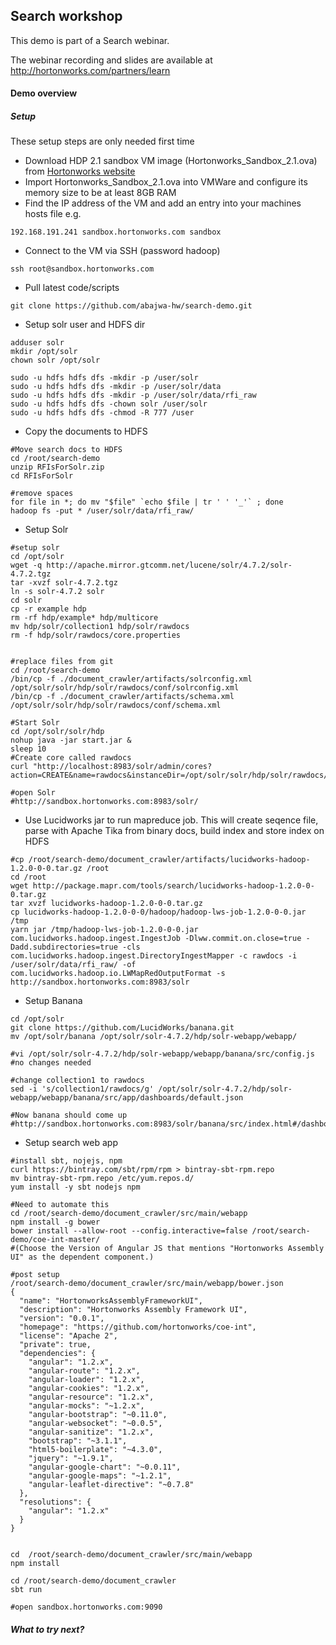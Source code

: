 ## Search workshop
This demo is part of a Search webinar.

The webinar recording and slides are available at http://hortonworks.com/partners/learn

#### Demo overview


##### Setup 


These setup steps are only needed first time

- Download HDP 2.1 sandbox VM image (Hortonworks_Sandbox_2.1.ova) from [Hortonworks website](http://hortonworks.com/products/hortonworks-sandbox/)
- Import Hortonworks_Sandbox_2.1.ova into VMWare and configure its memory size to be at least 8GB RAM 
- Find the IP address of the VM and add an entry into your machines hosts file e.g.
```
192.168.191.241 sandbox.hortonworks.com sandbox    
```
- Connect to the VM via SSH (password hadoop)
```
ssh root@sandbox.hortonworks.com
```
- Pull latest code/scripts
```
git clone https://github.com/abajwa-hw/search-demo.git	
```

- Setup solr user and HDFS dir
```
adduser solr
mkdir /opt/solr
chown solr /opt/solr

sudo -u hdfs hdfs dfs -mkdir -p /user/solr
sudo -u hdfs hdfs dfs -mkdir -p /user/solr/data
sudo -u hdfs hdfs dfs -mkdir -p /user/solr/data/rfi_raw
sudo -u hdfs hdfs dfs -chown solr /user/solr
sudo -u hdfs hdfs dfs -chmod -R 777 /user
```
- Copy the documents to HDFS
```
#Move search docs to HDFS
cd /root/search-demo
unzip RFIsForSolr.zip
cd RFIsForSolr

#remove spaces
for file in *; do mv "$file" `echo $file | tr ' ' '_'` ; done
hadoop fs -put * /user/solr/data/rfi_raw/
```


- Setup Solr
```
#setup solr
cd /opt/solr
wget -q http://apache.mirror.gtcomm.net/lucene/solr/4.7.2/solr-4.7.2.tgz
tar -xvzf solr-4.7.2.tgz
ln -s solr-4.7.2 solr
cd solr
cp -r example hdp 
rm -rf hdp/example* hdp/multicore
mv hdp/solr/collection1 hdp/solr/rawdocs
rm -f hdp/solr/rawdocs/core.properties


#replace files from git
cd /root/search-demo
/bin/cp -f ./document_crawler/artifacts/solrconfig.xml  /opt/solr/solr/hdp/solr/rawdocs/conf/solrconfig.xml
/bin/cp -f ./document_crawler/artifacts/schema.xml /opt/solr/solr/hdp/solr/rawdocs/conf/schema.xml

#Start Solr
cd /opt/solr/solr/hdp
nohup java -jar start.jar &
sleep 10
#Create core called rawdocs
curl "http://localhost:8983/solr/admin/cores?action=CREATE&name=rawdocs&instanceDir=/opt/solr/solr/hdp/solr/rawdocs/"

#open Solr 
#http://sandbox.hortonworks.com:8983/solr/
```

- Use Lucidworks jar to run mapreduce job. This will create seqence file, parse with Apache Tika from binary docs, build index and store index on HDFS
```
#cp /root/search-demo/document_crawler/artifacts/lucidworks-hadoop-1.2.0-0-0.tar.gz /root
cd /root
wget http://package.mapr.com/tools/search/lucidworks-hadoop-1.2.0-0-0.tar.gz
tar xvzf lucidworks-hadoop-1.2.0-0-0.tar.gz
cp lucidworks-hadoop-1.2.0-0-0/hadoop/hadoop-lws-job-1.2.0-0-0.jar /tmp
yarn jar /tmp/hadoop-lws-job-1.2.0-0-0.jar com.lucidworks.hadoop.ingest.IngestJob -Dlww.commit.on.close=true -Dadd.subdirectories=true -cls com.lucidworks.hadoop.ingest.DirectoryIngestMapper -c rawdocs -i /user/solr/data/rfi_raw/ -of com.lucidworks.hadoop.io.LWMapRedOutputFormat -s http://sandbox.hortonworks.com:8983/solr
```

- Setup Banana
```
cd /opt/solr
git clone https://github.com/LucidWorks/banana.git
mv /opt/solr/banana /opt/solr/solr-4.7.2/hdp/solr-webapp/webapp/	

#vi /opt/solr/solr-4.7.2/hdp/solr-webapp/webapp/banana/src/config.js
#no changes needed

#change collection1 to rawdocs
sed -i 's/collection1/rawdocs/g' /opt/solr/solr-4.7.2/hdp/solr-webapp/webapp/banana/src/app/dashboards/default.json

#Now banana should come up 
#http://sandbox.hortonworks.com:8983/solr/banana/src/index.html#/dashboard
```

- Setup search web app
```
#install sbt, nojejs, npm
curl https://bintray.com/sbt/rpm/rpm > bintray-sbt-rpm.repo
mv bintray-sbt-rpm.repo /etc/yum.repos.d/
yum install -y sbt nodejs npm

#Need to automate this
cd /root/search-demo/document_crawler/src/main/webapp
npm install -g bower
bower install --allow-root --config.interactive=false /root/search-demo/coe-int-master/
#(Choose the Version of Angular JS that mentions "Hortonworks Assembly UI" as the dependent component.)

#post setup
/root/search-demo/document_crawler/src/main/webapp/bower.json
{
  "name": "HortonworksAssemblyFrameworkUI",
  "description": "Hortonworks Assembly Framework UI",
  "version": "0.0.1",
  "homepage": "https://github.com/hortonworks/coe-int",
  "license": "Apache 2",
  "private": true,
  "dependencies": {
    "angular": "1.2.x",
    "angular-route": "1.2.x",
    "angular-loader": "1.2.x",
    "angular-cookies": "1.2.x",
    "angular-resource": "1.2.x",
    "angular-mocks": "~1.2.x",
    "angular-bootstrap": "~0.11.0",
    "angular-websocket": "~0.0.5",
    "angular-sanitize": "1.2.x",
    "bootstrap": "~3.1.1",
    "html5-boilerplate": "~4.3.0",
    "jquery": "~1.9.1",
    "angular-google-chart": "~0.0.11",
    "angular-google-maps": "~1.2.1",
    "angular-leaflet-directive": "~0.7.8"
  },
  "resolutions": {
    "angular": "1.2.x"
  }
}


cd  /root/search-demo/document_crawler/src/main/webapp
npm install

cd /root/search-demo/document_crawler
sbt run

#open sandbox.hortonworks.com:9090

```


##### What to try next?


